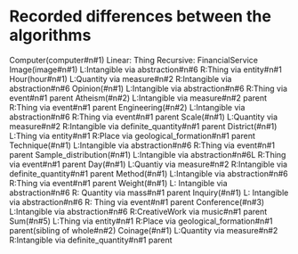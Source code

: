 Recorded differences between the algorithms
===========================================
Computer(computer#n#1)
	Linear: Thing
	Recursive: FinancialService
Image(image#n#1)
	L:Intangible via abstraction#n#6
	R:Thing via entity#n#1
Hour(hour#n#1)
	L:Quantity via measure#n#2
	R:Intangible via abstraction#n#6
Opinion(#n#1)
	L:Intangible via abstraction#n#6
	R:Thing via event#n#1 parent
Atheism(#n#2)
	L:Intangible via measure#n#2 parent
	R:Thing via event#n#1 parent
Engineering(#n#2)
	L:Intangible via abstraction#n#6
	R:Thing via event#n#1 parent
Scale(#n#1)
	L:Quantity via measure#n#2
	R:Intangible via definite_quantity#n#1 parent
District(#n#1)
	L:Thing via entity#n#1
	R:Place via geological_formation#n#1 parent
Technique(#n#1)
	L:Intangible via abstraction#n#6
	R:Thing via event#n#1 parent 
Sample_distribution(#n#1)
	L:Intangible via abstraction#n#6L
	R:Thing via event#n#1 parent 
Day(#n#1)
	L:Quantiy via measure#n#2
	R:Intangible via definite_quantity#n#1 parent
Method(#n#1)
	L:Intangible via abstraction#n#6
	R:Thing via event#n#1 parent 
Weight(#n#1)
	L: Intangible via abstraction#n#6
	R: Quantity via mass#n#1 parent
Inquiry(#n#1)
	L: Intangible via abstraction#n#6
	R: Thing via event#n#1 parent
Conference(#n#3)
	L:Intangible via abstraction#n#6
	R:CreativeWork via music#n#1 parent
Sum(#n#5)
	L:Thing via entity#n#1
	R:Place via geological_formation#n#1 parent(sibling of whole#n#2)
Coinage(#n#1)
	L:Quantity via measure#n#2
	R:Intangible via definite_quantity#n#1 parent
